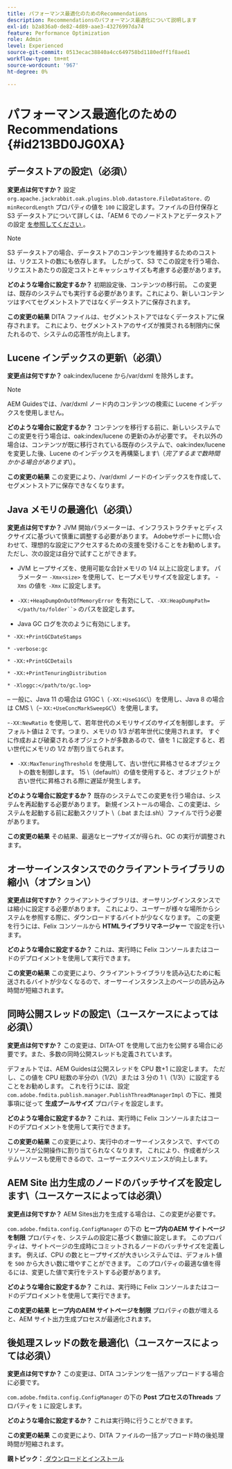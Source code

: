 ```yaml
---
title: パフォーマンス最適化のためのRecommendations
description: Recommendationsのパフォーマンス最適化について説明します
exl-id: b2a836a0-de82-4d89-aae3-43276997da74
feature: Performance Optimization
role: Admin
level: Experienced
source-git-commit: 0513ecac38840a4cc649758bd1180edff1f8aed1
workflow-type: tm+mt
source-wordcount: '967'
ht-degree: 0%

---
```


# パフォーマンス最適化のためのRecommendations {#id213BD0JG0XA}

## データストアの設定\（必須\）

**変更点は何ですか？**
設定 `org.apache.jackrabbit.oak.plugins.blob.datastore.FileDataStore.` の `minRecordLength` プロパティの値を `100` に設定します。ファイルの日付保存と S3 データストアについて詳しくは、「AEM 6 でのノードストアとデータストアの設定 [ を参照してください ](https://helpx.adobe.com/experience-manager/6-5/sites/deploying/using/data-store-config.html)。

>[!NOTE]
>
> S3 データストアの場合、データストアのコンテンツを維持するためのコストは、リクエストの数にも依存します。 したがって、S3 でこの設定を行う場合、リクエストあたりの設定コストとキャッシュサイズも考慮する必要があります。

**どのような場合に設定するか？**
初期設定後、コンテンツの移行前。 この変更は、既存のシステムでも実行する必要があります。これにより、新しいコンテンツはすべてセグメントストアではなくデータストアに保存されます。

**この変更の結果**
DITA ファイルは、セグメントストアではなくデータストアに保存されます。 これにより、セグメントストアのサイズが推奨される制限内に保たれるので、システムの応答性が向上します。

## Lucene インデックスの更新\（必須\）

**変更点は何ですか？**
oak:index/lucene から/var/dxml を除外します。

>[!NOTE]
>
> AEM Guidesでは、/var/dxml ノード内のコンテンツの検索に Lucene インデックスを使用しません。

**どのような場合に設定するか？**
コンテンツを移行する前に、新しいシステムでこの変更を行う場合は、oak:index/lucene の更新のみが必要です。 それ以外の場合は、コンテンツが既に移行されている既存のシステムで、oak:index/lucene を変更した後、Lucene のインデックスを再構築します\（*完了するまで数時間かかる場合があります*\）。

**この変更の結果**
この変更により、/var/dxml ノードのインデックスを作成して、セグメントストアに保存できなくなります。

## Java メモリの最適化\（必須\）

**変更点は何ですか？**
JVM 開始パラメーターは、インフラストラクチャとディスクサイズに基づいて慎重に調整する必要があります。 Adobeサポートに問い合わせて、理想的な設定にアクセスするための支援を受けることをお勧めします。 ただし、次の設定は自分で試すことができます。

- JVM ヒープサイズを、使用可能な合計メモリの 1/4 以上に設定します。 パラメーター `-Xmx<size>` を使用して、ヒープメモリサイズを設定します。 -`Xms` の値を `-Xmx` に設定します。

- `-XX:+HeapDumpOnOutOfMemoryError` を有効にして、`-XX:HeapDumpPath=</path/to/folder``>` のパスを設定します。

- Java GC ログを次のように有効にします。

`* -XX:+PrintGCDateStamps`

`* -verbose:gc`

`* -XX:+PrintGCDetails`

`* -XX:+PrintTenuringDistribution`

`* -Xloggc:</path/to/gc.log>`

 – 一般に、Java 11 の場合は G1GC \（`-XX:+UseG1GC`\）を使用し、Java 8 の場合は CMS \（– `XX:+UseConcMarkSweepGC`\）を使用します。

-`-XX:NewRatio` を使用して、若年世代のメモリサイズのサイズを制御します。 デフォルト値は 2 です。つまり、メモリの 1/3 が若年世代に使用されます。 すぐに作成および破棄されるオブジェクトが多数あるので、値を 1 に設定すると、若い世代にメモリの 1/2 が割り当てられます。

- `-XX:MaxTenuringThreshold` を使用して、古い世代に昇格させるオブジェクトの数を制御します。 15 \（default\）の値を使用すると、オブジェクトが古い世代に昇格される際に遅延が発生します。

**どのような場合に設定するか？**
既存のシステムでこの変更を行う場合は、システムを再起動する必要があります。 新規インストールの場合、この変更は、システムを起動する前に起動スクリプト \（.bat または.sh\）ファイルで行う必要があります。

**この変更の結果**
その結果、最適なヒープサイズが得られ、GC の実行が調整されます。

## オーサーインスタンスでのクライアントライブラリの縮小\（オプション\）

**変更点は何ですか？**
クライアントライブラリは、オーサリングインスタンスでは縮小に設定する必要があります。 これにより、ユーザーが様々な場所からシステムを参照する際に、ダウンロードするバイトが少なくなります。 この変更を行うには、Felix コンソールから **HTMLライブラリマネージャー** で設定を行います。

**どのような場合に設定するか？**
これは、実行時に Felix コンソールまたはコードのデプロイメントを使用して実行できます。

**この変更の結果**
この変更により、クライアントライブラリを読み込むために転送されるバイトが少なくなるので、オーサーインスタンス上のページの読み込み時間が短縮されます。

## 同時公開スレッドの設定\（ユースケースによっては必須\）

**変更点は何ですか？**
この変更は、DITA-OT を使用して出力を公開する場合に必要です。また、多数の同時公開スレッドも定義されています。

デフォルトでは、AEM Guidesは公開スレッドを CPU 数+1 に設定します。 ただし、この値を CPU 総数の半分の\（1/2\）または 3 分の 1 \（1/3\）に設定することをお勧めします。 これを行うには、設定 `com.adobe.fmdita.publish.manager.PublishThreadManagerImpl` の下に、推奨事項に従って **生成プールサイズ** プロパティを設定します。

**どのような場合に設定するか？**
これは、実行時に Felix コンソールまたはコードのデプロイメントを使用して実行できます。

**この変更の結果**
この変更により、実行中のオーサーインスタンスで、すべてのリソースが公開操作に割り当てられなくなります。 これにより、作成者がシステムリソースも使用できるので、ユーザーエクスペリエンスが向上します。

## AEM Site 出力生成のノードのバッチサイズを設定します\（ユースケースによっては必須\）

**変更点は何ですか？**
AEM Sites出力を生成する場合は、この変更が必要です。

`com.adobe.fmdita.config.ConfigManager` の下の **ヒープ内のAEM サイトページを制限** プロパティを、システムの設定に基づく数値に設定します。 このプロパティは、サイトページの生成時にコミットされるノードのバッチサイズを定義します。 例えば、CPU の数とヒープサイズが大きいシステムでは、デフォルト値を `500` から大きい数に増やすことができます。 このプロパティの最適な値を得るには、変更した値で実行をテストする必要があります。

**どのような場合に設定するか？**
これは、実行時に Felix コンソールまたはコードのデプロイメントを使用して実行できます。

**この変更の結果**
**ヒープ内のAEM サイトページを制限** プロパティの数が増えると、AEM サイト出力生成プロセスが最適化されます。

## 後処理スレッドの数を最適化\（ユースケースによっては必須\）

**変更点は何ですか？**
この変更は、DITA コンテンツを一括アップロードする場合に必要です。

`com.adobe.fmdita.config.ConfigManager` の下の **Post プロセスのThreads** プロパティを `1` に設定します。

**どのような場合に設定するか？**
これは実行時に行うことができます。

**この変更の結果**
この変更により、DITA ファイルの一括アップロード時の後処理時間が短縮されます。

**親トピック：**[ ダウンロードとインストール ](download-install.md)
